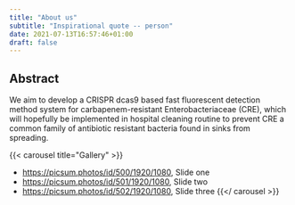 ```yaml
---
title: "About us"
subtitle: "Inspirational quote -- person"
date: 2021-07-13T16:57:46+01:00
draft: false
---
```


## Abstract

We aim to develop a CRISPR dcas9 based fast fluorescent detection method system
for carbapenem-resistant Enterobacteriaceae (CRE), which will hopefully be
implemented in hospital cleaning routine to prevent CRE a common family of
antibiotic resistant bacteria found in sinks from spreading.


{{< carousel title="Gallery" >}}
 - https://picsum.photos/id/500/1920/1080, Slide one
 - https://picsum.photos/id/501/1920/1080, Slide two
 - https://picsum.photos/id/502/1920/1080, Slide three
{{</ carousel >}}
